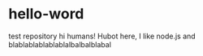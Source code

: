 # hello-word
test repository
hi humans!
Hubot here, I like node.js and blablablablablablalbalbalblabal

